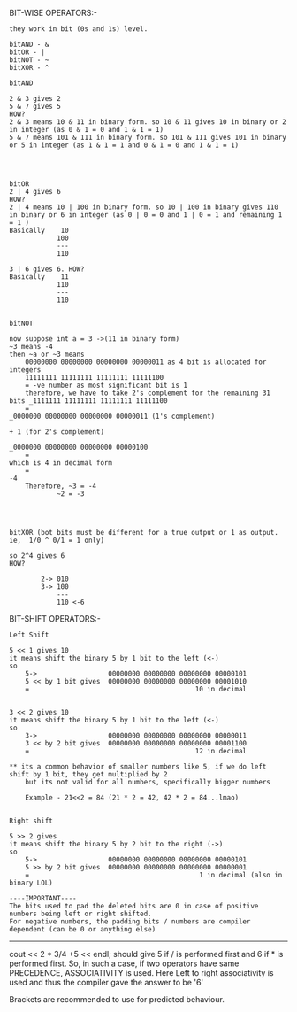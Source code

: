 BIT-WISE OPERATORS:-

    they work in bit (0s and 1s) level.

    bitAND - &
    bitOR - |
    bitNOT - ~
    bitXOR - ^

    bitAND

    2 & 3 gives 2
    5 & 7 gives 5
    HOW?
    2 & 3 means 10 & 11 in binary form. so 10 & 11 gives 10 in binary or 2 in integer (as 0 & 1 = 0 and 1 & 1 = 1)
    5 & 7 means 101 & 111 in binary form. so 101 & 111 gives 101 in binary or 5 in integer (as 1 & 1 = 1 and 0 & 1 = 0 and 1 & 1 = 1)




    bitOR
    2 | 4 gives 6
    HOW?
    2 | 4 means 10 | 100 in binary form. so 10 | 100 in binary gives 110 in binary or 6 in integer (as 0 | 0 = 0 and 1 | 0 = 1 and remaining 1 = 1 )
    Basically    10
                100
                ---
                110

    3 | 6 gives 6. HOW?
    Basically    11
                110
                ---
                110


    bitNOT

    now suppose int a = 3 ->(11 in binary form)
    ~3 means -4 
    then ~a or ~3 means 
        00000000 00000000 00000000 00000011 as 4 bit is allocated for integers
        11111111 11111111 11111111 11111100
        = -ve number as most significant bit is 1
        therefore, we have to take 2's complement for the remaining 31 bits _1111111 11111111 11111111 11111100
        =                                                                   _0000000 00000000 00000000 00000011 (1's complement)
                                                                                                            + 1 (for 2's complement)
                                                                            _0000000 00000000 00000000 00000100
        =                                                                            which is 4 in decimal form
        =                                                                                                    -4 
        Therefore, ~3 = -4
                ~2 = -3




    bitXOR (bot bits must be different for a true output or 1 as output. ie,  1/0 ^ 0/1 = 1 only)

    so 2^4 gives 6
    HOW?

            2-> 010
            3-> 100
                ---
                110 <-6


BIT-SHIFT OPERATORS:-

    Left Shift

    5 << 1 gives 10
    it means shift the binary 5 by 1 bit to the left (<-)
    so
        5->                  00000000 00000000 00000000 00000101
        5 << by 1 bit gives  00000000 00000000 00000000 00001010
        =                                          10 in decimal


    3 << 2 gives 10
    it means shift the binary 5 by 1 bit to the left (<-)
    so
        3->                  00000000 00000000 00000000 00000011
        3 << by 2 bit gives  00000000 00000000 00000000 00001100
        =                                          12 in decimal

    ** its a common behavior of smaller numbers like 5, if we do left shift by 1 bit, they get multiplied by 2
        but its not valid for all numbers, specifically bigger numbers

        Example - 21<<2 = 84 (21 * 2 = 42, 42 * 2 = 84...lmao)


    Right shift 

    5 >> 2 gives 
    it means shift the binary 5 by 2 bit to the right (->)
    so
        5->                  00000000 00000000 00000000 00000101
        5 >> by 2 bit gives  00000000 00000000 00000000 00000001
        =                                           1 in decimal (also in binary LOL)

    ----IMPORTANT----
    The bits used to pad the deleted bits are 0 in case of positive numbers being left or right shifted.
    For negative numbers, the padding bits / numbers are compiler dependent (can be 0 or anything else)




****************************************************************************************

cout << 2 * 3/4 +5 << endl;
should give 5 if / is performed first and 6 if * is performed first.
So, in such a case, if two operators have same PRECEDENCE, ASSOCIATIVITY is used.
Here Left to right associativity is used and thus the compiler gave the answer to be '6'

Brackets are recommended to use for predicted behaviour.